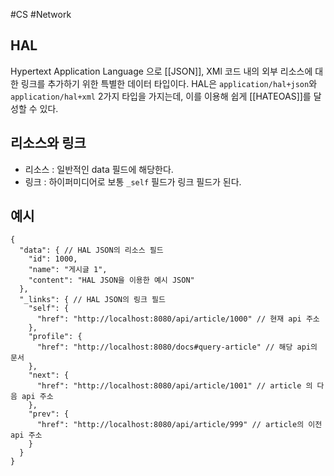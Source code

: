 #CS #Network 

## HAL
Hypertext Application Language 으로 [[JSON]], XMl 코드 내의 외부 리소스에 대한 링크를 추가하기 위한 특별한 데이터 타입이다. HAL은 `application/hal+json`와 `application/hal+xml` 2가지 타입을 가지는데, 이를 이용해 쉽게 [[HATEOAS]]를 달성할 수 있다.

## 리소스와 링크
- 리소스 : 일반적인 data 필드에 해당한다.
- 링크 : 하이퍼미디어로 보통 `_self` 필드가 링크 필드가 된다.

## 예시
```
{
  "data": { // HAL JSON의 리소스 필드
    "id": 1000,
    "name": "게시글 1",
    "content": "HAL JSON을 이용한 예시 JSON"
  },
  "_links": { // HAL JSON의 링크 필드
    "self": {
      "href": "http://localhost:8080/api/article/1000" // 현재 api 주소
    },
    "profile": {
      "href": "http://localhost:8080/docs#query-article" // 해당 api의 문서
    },
    "next": {
      "href": "http://localhost:8080/api/article/1001" // article 의 다음 api 주소
    },
    "prev": {
      "href": "http://localhost:8080/api/article/999" // article의 이전 api 주소
    }
  }
}
```